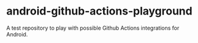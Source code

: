 # android-github-actions-playground
A test repository to play with possible Github Actions integrations for Android.
